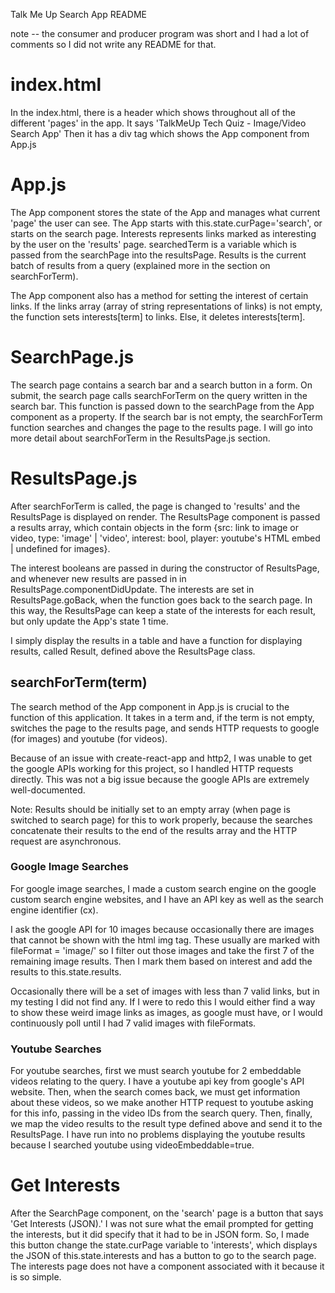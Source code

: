 Talk Me Up Search App README

note -- the consumer and producer program was short and I had a lot of comments so I did not write any README for that.

# index.html

In the index.html, there is a header which shows throughout all of the different 'pages' in the app. It says 'TalkMeUp Tech Quiz - Image/Video Search App'
Then it has a div tag which shows the App component from App.js

# App.js

The App component stores the state of the App and manages what current 'page' the user can see. The App starts with this.state.curPage='search', or starts on the search page. Interests represents links marked as interesting by the user on the 'results' page. searchedTerm is a variable which is passed from the searchPage into the resultsPage. Results is the current batch of results from a query (explained more in the section on searchForTerm).

The App component also has a method for setting the interest of certain links. If the links array (array of string representations of links) is not empty, the function sets interests\[term\] to links. Else, it deletes interests\[term\].

# SearchPage.js

The search page contains a search bar and a search button in a form. On submit, the search page calls searchForTerm on the query written in the search bar. This function is passed down to the searchPage from the App component as a property. If the search bar is not empty, the searchForTerm function searches and changes the page to the results page. I will go into more detail about searchForTerm in the ResultsPage.js section.

# ResultsPage.js

After searchForTerm is called, the page is changed to 'results' and the ResultsPage is displayed on render. The ResultsPage component is passed a results array, which contain objects in the form {src: link to image or video, type: 'image' | 'video', interest: bool, player: youtube's HTML embed | undefined for images}.

The interest booleans are passed in during the constructor of ResultsPage, and whenever new results are passed in in ResultsPage.componentDidUpdate. The interests are set in ResultsPage.goBack, when the function goes back to the search page. In this way, the ResultsPage can keep a state of the interests for each result, but only update the App's state 1 time.

I simply display the results in a table and have a function for displaying results, called Result, defined above the ResultsPage class.

## searchForTerm(term)

The search method of the App component in App.js is crucial to the function of this application. It takes in a term and, if the term is not empty, switches the page to the results page, and sends HTTP requests to google (for images) and youtube (for videos).

Because of an issue with create-react-app and http2, I was unable to get the google APIs working for this project, so I handled HTTP requests directly. This was not a big issue because the google APIs are extremely well-documented.

Note: Results should be initially set to an empty array (when page is switched to search page) for this to work properly, because the searches concatenate their results to the end of the results array and the HTTP request are asynchronous.

### Google Image Searches

For google image searches, I made a custom search engine on the google custom search engine websites, and I have an API key as well as the search engine identifier (cx).

I ask the google API for 10 images because occasionally there are images that cannot be shown with the html img tag. These usually are marked with fileFormat = 'image/' so I filter out those images and take the first 7 of the remaining image results. Then I mark them based on interest and add the results to this.state.results.

Occasionally there will be a set of images with less than 7 valid links, but in my testing I did not find any. If I were to redo this I would either find a way to show these weird image links as images, as google must have, or I would continuously poll until I had 7 valid images with fileFormats.

### Youtube Searches

For youtube searches, first we must search youtube for 2 embeddable videos relating to the query. I have a youtube api key from google's API website. Then, when the search comes back, we must get information about these videos, so we make another HTTP request to youtube asking for this info, passing in the video IDs from the search query. Then, finally, we map the video results to the result type defined above and send it to the ResultsPage. I have run into no problems displaying the youtube results because I searched youtube using videoEmbeddable=true.

# Get Interests

After the SearchPage component, on the 'search' page is a button that says 'Get Interests (JSON).' I was not sure what the email prompted for getting the interests, but it did specify that it had to be in JSON form. So, I made this button change the state.curPage variable to 'interests', which displays the JSON of this.state.interests and has a button to go to the search page. The interests page does not have a component associated with it because it is so simple.
